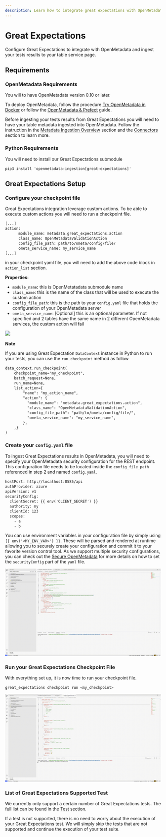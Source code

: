 ```yaml
---
description: Learn how to integrate great expectations with OpenMetadata
---
```


# Great Expectations

Configure Great Expectations to integrate with OpenMetadata and ingest your tests results to your table service page.

## Requirements

### **OpenMetadata Requirements**

You will to have OpenMetadata version 0.10 or later.

To deploy OpenMetadata, follow the procedure [Try OpenMetadata in Docker](broken-reference) or follow the [OpenMetadata & Prefect](broken-reference) guide.

Before ingesting your tests results from Great Expectations you will need to have your table metadata ingested into OpenMetadata. Follow the instruction in the [Metadata Ingestion Overview](../../integrations/metadata-ingestion.md) section and the [Connectors](../../integrations/connectors/) section to learn more.

### Python Requirements

You will need to install our Great Expectations submodule

```
pip3 install 'openmetadata-ingestion[great-expectations]'
```

## Great Expectations Setup

### Configure your checkpoint file

Great Expectations integration leverage custom actions. To be able to execute custom actions you will need to run a checkpoint file.&#x20;

```
[...]
action:
      module_name: metadata.great_expectations.action
      class_name: OpenMetadataValidationAction
      config_file_path: path/to/ometa/config/file/
      ometa_service_name: my_service_name
[...]
```

in your checkpoint yaml file, you will need to add the above code block in `action_list` section.&#x20;

**Properties:**

* `module_name`**:** this is OpenMetatadata submodule name
* `class_name`: this is the name of the class that will be used to execute the custom action
* `config_file_path`: this is the path to your `config.yaml` file that holds the configuration of your OpenMetadata server
* `ometa_service_name`: \[Optional] this is an optional parameter. If not specified and 2 tables have the same name in 2 different OpenMetadata services, the custom action will fail

![](../../.gitbook/assets/checkpoint-file.gif)

**Note**

If you are using Great Expectation `DataContext` instance in Python to run your tests, you can use the `run_checkpoint` method as follow

```
data_context.run_checkpoint(
    checkpoint_name="my_checkpoint",
    batch_request=None,
    run_name=None,
    list_action={
        "name": "my_action_name",
        "action": {
          "module_name": "metadata.great_expectations.action",
          "class_name": "OpenMetadataValidationAction",
          "config_file_path": "path/to/ometa/config/file/",
          "ometa_service_name": "my_service_name",
        },
    ,}
)
```

### Create your `config.yaml` file

To ingest Great Expectations results in OpenMetadata, you will need to specify your OpenMetadata security configuration for the REST endpoint. This configuration file needs to be located inside the `config_file_path` referenced in step 2 and named `config.yaml`.

```
hostPort: http://localhost:8585/api
authProvider: azure
apiVersion: v1
securityConfig:
  clientSecret: {{ env('CLIENT_SECRET') }}
  authority: my
  clientId: 123
  scopes:
    - a
    - b

```

You can use environment variables in your configuration file by simply using `{{ env('<MY_ENV_VAR>') }}`. These will be parsed and rendered at runtime allowing you to securely create your configuration and commit it to your favorite version control tool. As we support multiple security configurations, you can check out the [Secure OpenMetadata](../../deploy/secure-openmetadata/) for more details on how to set the `securityConfig` part of the `yaml` file.

![](../../.gitbook/assets/config-yaml.gif)

### Run your Great Expectations Checkpoint File

With everything set up, it is now time to run your checkpoint file.

```
great_expectations checkpoint run <my_checkpoint>
```

![](../../.gitbook/assets/run-checkpoint.gif)

### List of Great Expectations Supported Test

We currently only support a certain number of Great Expectations tests. The full list can be found in the [Test](../data-quality-overview/tests.md) section.

If a test is not supported, there is no need to worry about the execution of your Great Expectations test. We will simply skip the tests that are not supported and continue the execution of your test suite.
